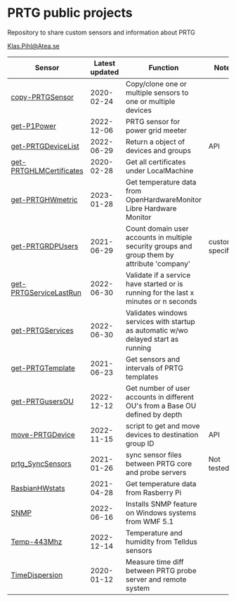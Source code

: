 # PRTG public projects

Repository to share custom sensors and information about PRTG

Klas.Pihl@Atea.se

| Sensor | Latest updated | Function | Notes |
|---|---|---|---|
| [copy-PRTGSensor](./copy-PRTGSensor/) | 2020-02-24 | Copy/clone one or multiple sensors to one or multiple devices
| [get-P1Power](./get-P1power/) | 2022-12-06 | PRTG sensor for power grid meeter |
| [get-PRTGDeviceList](./get-PRTGDeviceList/) | 2022-06-29 |Return a object of devices and groups | API |
| [get-PRTGHLMCertificates](./get-PRTGHLMCertificates/) | 2020-02-28 | Get all certificates under LocalMachine|
| [get-PRTGHWmetric](./get-PRTGHWmetric/) | 2023-01-28 |Get temperature data from OpenHardwareMonitor Libre Hardware Monitor |
| [get-PRTGRDPUsers](./get-PRTGRDPUsers/) | 2021-06-29 |Count domain user accounts in multiple security groups and group them by attribute 'company' |customer specific |
| [get-PRTGServiceLastRun](./get-PRTGServiceLastRun/) | 2022-06-30 | Validate if a service have started or is running for the last x minutes or n seconds|
| [get-PRTGServices](./get-PRTGServices/) | 2022-06-30 |Validates windows services with startup as automatic w/wo delayed start as running |
| [get-PRTGTemplate](./get-PRTGTemplate/) | 2021-06-23 |Get sensors and intervals of PRTG templates |
| [get-PRTGusersOU](./get-PRTGusersOU/) | 2022-12-12 |Get number of user accounts in different OU's from a Base OU defined by depth | 
| [move-PRTGDevice](./move-PRTGDevice/) | 2022-11-15 | script to get and move devices to destination group ID | API |
| [prtg_SyncSensors](./prtg_SyncSensors/) | 2021-01-26 |sync sensor files between PRTG core and probe servers | Not tested |
| [RasbianHWstats](./RasbianHWstats/) | 2021-04-28 |Get temperature data from Rasberry Pi |
| [SNMP](./SNMP/) | 2022-06-16 |Installs SNMP feature on Windows systems from WMF 5.1 |
| [Temp-443Mhz](./Temp-443Mhz/) | 2022-12-14 |Temperature and humidity from Telldus sensors|
| [TimeDispersion](./TimeDispersion/) | 2020-01-12 |Measure time diff between PRTG probe server and remote system |